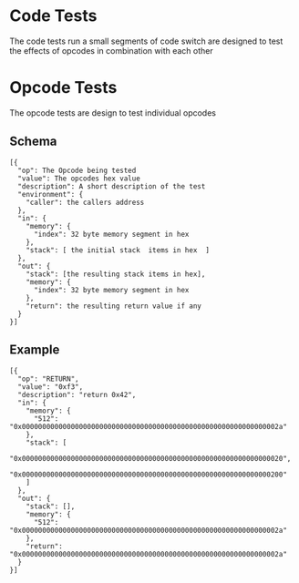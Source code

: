 # Code Tests
The code tests run a small segments of code switch are designed to test the 
effects of opcodes in combination with each other

# Opcode Tests
The opcode tests are design to test individual opcodes

## Schema
```
[{
  "op": The Opcode being tested
  "value": The opcodes hex value
  "description": A short description of the test
  "environment": {
    "caller": the callers address
  },
  "in": {
    "memory": {
      "index": 32 byte memory segment in hex
    },
    "stack": [ the initial stack  items in hex  ]
  },
  "out": {
    "stack": [the resulting stack items in hex],
    "memory": {
      "index": 32 byte memory segment in hex
    },
    "return": the resulting return value if any
  }
}]
```
## Example

```
[{
  "op": "RETURN",
  "value": "0xf3",
  "description": "return 0x42",
  "in": {
    "memory": {
      "512": "0x000000000000000000000000000000000000000000000000000000000000002a"
    },
    "stack": [
      "0x0000000000000000000000000000000000000000000000000000000000000020",
      "0x0000000000000000000000000000000000000000000000000000000000000200"
    ]
  },
  "out": {
    "stack": [],
    "memory": {
      "512": "0x000000000000000000000000000000000000000000000000000000000000002a"
    },
    "return": "0x000000000000000000000000000000000000000000000000000000000000002a"
  }
}]
```
